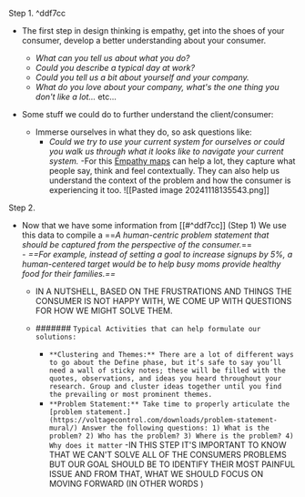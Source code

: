 Step 1. ^ddf7cc

- The first step in design thinking is empathy, get into the shoes of your consumer, develop a better understanding about your consumer.
	- _What can you tell us about what you do?_
	- _Could you describe a typical day at work?_
	- _Could you tell us a bit about yourself and your company._
	- _What do you love about your company, what's the one thing you don't like a lot..._ etc...

- Some stuff we could do to further understand the client/consumer:
	- Immerse ourselves in what they do, so ask questions like:
		- _Could we try to use your current system for ourselves or could you walk us through what it looks like to navigate your current system._
		-For this [Empathy maps](https://www.interaction-design.org/literature/article/empathy-map-why-and-how-to-use-it) can help a lot, they capture what people say, think and feel contextually. They can also help us understand the context of the problem and how the consumer is experiencing it too.
		![[Pasted image 20241118135543.png]]

Step 2. 

- Now that we have some information from [[#^ddf7cc]] (Step 1) We use this data to compile a ==*A human-centric problem statement that should be captured from the perspective of the consumer.*==  
		- _==For example, instead of setting a goal to increase signups by 5%, a human-centered target would be to help busy moms provide healthy food for their families.==_

	- IN A NUTSHELL, BASED ON THE FRUSTRATIONS AND THINGS THE CONSUMER IS NOT HAPPY WITH, WE COME UP WITH QUESTIONS FOR HOW WE MIGHT SOLVE THEM.
	- ####### `Typical Activities that can help formulate our solutions:` 
	
		- `**Clustering and Themes:** There are a lot of different ways to go about the Define phase, but it’s safe to say you’ll need a wall of sticky notes; these will be filled with the quotes, observations, and ideas you heard throughout your research. Group and cluster ideas together until you find the prevailing or most prominent themes.`
		- `**Problem Statement:** Take time to properly articulate the [problem statement.](https://voltagecontrol.com/downloads/problem-statement-mural/) Answer the following questions: 1) What is the problem? 2) Who has the problem? 3) Where is the problem? 4) Why does it matter`
	-IN THIS STEP IT'S IMPORTANT TO KNOW THAT WE CAN'T SOLVE ALL OF THE CONSUMERS PROBLEMS BUT OUR GOAL SHOULD BE TO IDENTIFY THEIR MOST PAINFUL ISSUE AND FROM THAT, WHAT WE SHOULD FOCUS ON MOVING FORWARD (IN OTHER WORDS ) 
